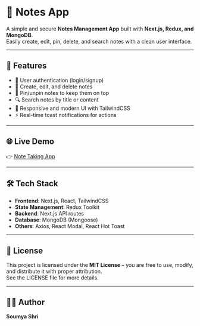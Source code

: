 # 📝 Notes App

A simple and secure **Notes Management App** built with **Next.js, Redux, and MongoDB**.  
Easily create, edit, pin, delete, and search notes with a clean user interface.

---

## 🚀 Features
- 🔐 User authentication (login/signup)
- 📝 Create, edit, and delete notes
- 📌 Pin/unpin notes to keep them on top
- 🔍 Search notes by title or content
- 🎨 Responsive and modern UI with TailwindCSS
- ⚡ Real-time toast notifications for actions

---

## 🌐 Live Demo
👉 [Note Taking App](https://note-taking-app-nine-hazel.vercel.app)


---

## 🛠️ Tech Stack
- **Frontend**: Next.js, React, TailwindCSS  
- **State Management**: Redux Toolkit  
- **Backend**: Next.js API routes  
- **Database**: MongoDB (Mongoose)  
- **Others**: Axios, React Modal, React Hot Toast  

---

## 📜 License
This project is licensed under the **MIT License** – you are free to use, modify, and distribute it with proper attribution.  
See the LICENSE file for more details.

---

## 👨‍💻 Author
**Soumya Shri**


